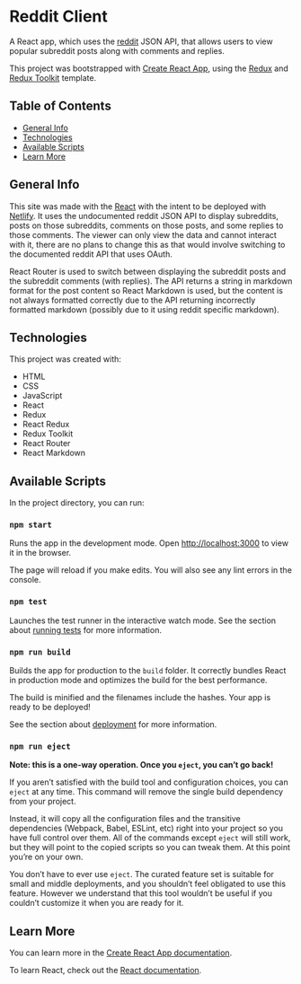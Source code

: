 # Reddit Client

A React app, which uses the [reddit](https://www.reddit.com/) JSON API, that allows users to view popular subreddit posts along with comments and replies.

This project was bootstrapped with [Create React App](https://github.com/facebook/create-react-app), using the [Redux](https://redux.js.org/) and [Redux Toolkit](https://redux-toolkit.js.org/) template.

## Table of Contents

* [General Info](#general-info)
* [Technologies](#technologies)
* [Available Scripts](#available-scripts)
* [Learn More](#learn-more)

## General Info

This site was made with the [React](https://reactjs.org/) with the intent to be deployed with [Netlify](https://www.netlify.com/).
It uses the undocumented reddit JSON API to display subreddits, posts on those subreddits, comments on those posts, and some replies to those comments.
The viewer can only view the data and cannot interact with it, there are no plans to change this as that would involve switching to the documented reddit API that uses OAuth.

React Router is used to switch between displaying the subreddit posts and the subreddit comments (with replies).
The API returns a string in markdown format for the post content so React Markdown is used, but the content is not always formatted correctly due to the API returning incorrectly formatted markdown (possibly due to it using reddit specific markdown).

## Technologies

This project was created with:

* HTML
* CSS
* JavaScript
* React
* Redux
* React Redux
* Redux Toolkit
* React Router
* React Markdown

## Available Scripts

In the project directory, you can run:

### `npm start`

Runs the app in the development mode.
Open [http://localhost:3000](http://localhost:3000) to view it in the browser.

The page will reload if you make edits.
You will also see any lint errors in the console.

### `npm test`

Launches the test runner in the interactive watch mode.
See the section about [running tests](https://facebook.github.io/create-react-app/docs/running-tests) for more information.

### `npm run build`

Builds the app for production to the `build` folder.
It correctly bundles React in production mode and optimizes the build for the best performance.

The build is minified and the filenames include the hashes.
Your app is ready to be deployed!

See the section about [deployment](https://facebook.github.io/create-react-app/docs/deployment) for more information.

### `npm run eject`

**Note: this is a one-way operation. Once you `eject`, you can’t go back!**

If you aren’t satisfied with the build tool and configuration choices, you can `eject` at any time. This command will remove the single build dependency from your project.

Instead, it will copy all the configuration files and the transitive dependencies (Webpack, Babel, ESLint, etc) right into your project so you have full control over them. All of the commands except `eject` will still work, but they will point to the copied scripts so you can tweak them. At this point you’re on your own.

You don’t have to ever use `eject`. The curated feature set is suitable for small and middle deployments, and you shouldn’t feel obligated to use this feature. However we understand that this tool wouldn’t be useful if you couldn’t customize it when you are ready for it.

## Learn More

You can learn more in the [Create React App documentation](https://facebook.github.io/create-react-app/docs/getting-started).

To learn React, check out the [React documentation](https://reactjs.org/).
